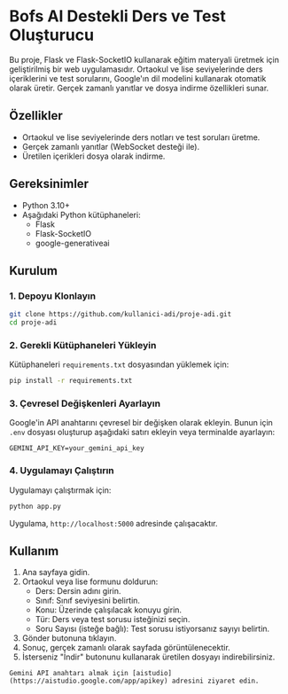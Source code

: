 # Bofs AI Destekli Ders ve Test Oluşturucu

Bu proje, Flask ve Flask-SocketIO kullanarak eğitim materyali üretmek için geliştirilmiş bir web uygulamasıdır. Ortaokul ve lise seviyelerinde ders içeriklerini ve test sorularını, Google'ın dil modelini kullanarak otomatik olarak üretir. Gerçek zamanlı yanıtlar ve dosya indirme özellikleri sunar.

## Özellikler
- Ortaokul ve lise seviyelerinde ders notları ve test soruları üretme.
- Gerçek zamanlı yanıtlar (WebSocket desteği ile).
- Üretilen içerikleri dosya olarak indirme.

## Gereksinimler
- Python 3.10+
- Aşağıdaki Python kütüphaneleri:
  - Flask
  - Flask-SocketIO
  - google-generativeai

## Kurulum

### 1. Depoyu Klonlayın
```bash
git clone https://github.com/kullanici-adi/proje-adi.git
cd proje-adi
```

### 2. Gerekli Kütüphaneleri Yükleyin
Kütüphaneleri `requirements.txt` dosyasından yüklemek için:

```bash
pip install -r requirements.txt
```

### 3. Çevresel Değişkenleri Ayarlayın
Google'in API anahtarını çevresel bir değişken olarak ekleyin. Bunun için `.env` dosyası oluşturup aşağıdaki satırı ekleyin veya terminalde ayarlayın:

```plaintext
GEMINI_API_KEY=your_gemini_api_key
```

### 4. Uygulamayı Çalıştırın
Uygulamayı çalıştırmak için:

```bash
python app.py
```

Uygulama, `http://localhost:5000` adresinde çalışacaktır.

## Kullanım

1. Ana sayfaya gidin.
2. Ortaokul veya lise formunu doldurun:
   - Ders: Dersin adını girin.
   - Sınıf: Sınıf seviyesini belirtin.
   - Konu: Üzerinde çalışılacak konuyu girin.
   - Tür: Ders veya test sorusu isteğinizi seçin.
   - Soru Sayısı (isteğe bağlı): Test sorusu istiyorsanız sayıyı belirtin.
3. Gönder butonuna tıklayın.
4. Sonuç, gerçek zamanlı olarak sayfada görüntülenecektir.
5. İsterseniz "İndir" butonunu kullanarak üretilen dosyayı indirebilirsiniz.

```
Gemini API anahtarı almak için [aistudio](https://aistudio.google.com/app/apikey) adresini ziyaret edin.
```
